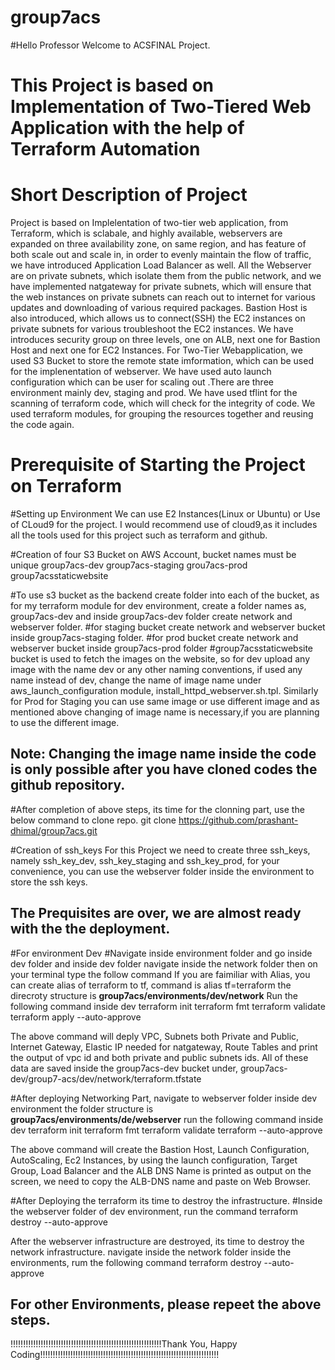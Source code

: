# group7acs
#Hello Professor Welcome to ACSFINAL Project. 
# This Project is based on Implementation of Two-Tiered Web Application with the help of Terraform Automation
# Short Description of Project
Project is based on Implelentation of two-tier web application, from Terraform, which is sclabale, and highly available, webservers are expanded on three availability zone, on same region, and has feature of both scale out and scale in, in order to evenly maintain the flow of traffic, we have introduced Application Load Balancer as well. All the Webserver are on private subnets, which isolate them from the public network, and we have implemented natgateway for private subnets, which will ensure that the web instances on private subnets can reach out to internet for various updates and downloading of various required packages. Bastion Host is also introduced, which allows us to connect(SSH) the EC2 instances on private subnets for various troubleshoot the EC2 instances. We have introduces security group on three levels, one on ALB, next one for Bastion Host and next one for EC2 Instances. For Two-Tier Webapplication, we used S3 Bucket to store the remote state imformation, which can be used for the implenentation of webserver. We have used auto launch configuration which can be user for scaling out .There are three environment mainly dev, staging and prod. We have used tflint for the scanning of terraform code, which will check for the integrity of code. We used terraform modules, for grouping the resources together and reusing the code again. 

# Prerequisite of Starting the Project on Terraform
#Setting up Environment
We can use E2 Instances(Linux or Ubuntu) or Use of CLoud9 for the project. I would recommend use of cloud9,as it includes all the tools used for this project such as terraform and github.

#Creation of four S3 Bucket on AWS Account, bucket names must be unique
group7acs-dev
group7acs-staging
grou7acs-prod
group7acsstaticwebsite

#To use s3 bucket as the backend create folder into each of the bucket, as for my terraform module for dev environment, create a folder names as,  group7acs-dev and inside group7acs-dev folder create network and webserver folder.
#for staging bucket create network and webserver bucket inside group7acs-staging folder.
#for prod bucket create network and webserver bucket inside group7acs-prod folder
#group7acsstaticwebsite bucket is used to fetch the images on the website, so for dev upload any image with the name dev or any other naming conventions, if used any name instead of dev, change the name of image name under aws_launch_configuration module, install_httpd_webserver.sh.tpl. Similarly for Prod for Staging you can use same image or use different image and as mentioned above changing of image name is necessary,if you are planning to use the different image. 
## Note: Changing the image name inside the code is only possible after you have cloned codes the github repository.

#After completion of above steps, its time for the clonning part, use the below command to clone repo.
git clone https://github.com/prashant-dhimal/group7acs.git

#Creation of ssh_keys
For this Project we need to create three ssh_keys, namely ssh_key_dev, ssh_key_staging and ssh_key_prod, for your convenience, you can use the webserver folder inside the environment to store the ssh keys.

## The Prequisites are over, we are almost ready with the the deployment.
#For environment Dev
#Navigate inside environment folder and go inside dev folder and inside dev folder navigate inside the network folder then on your terminal type the follow command
If you are faimiliar with Alias, you can create alias of terraform to tf, command is alias tf=terraform
the direcroty structure is **group7acs/environments/dev/network**
Run the following command inside dev
terraform init
terraform fmt
terraform validate
terraform apply --auto-approve

The above command will deply VPC, Subnets both Private and Public, Internet Gateway, Elastic IP needed for natgateway, Route Tables and print the output of vpc id and both private and public subnets ids. All of these data are saved inside the group7acs-dev bucket under, group7acs-dev/group7-acs/dev/network/terraform.tfstate

#After deploying Networking Part, navigate to webserver folder inside dev environment
the folder structure is **group7acs/environments/de/webserver**
run the following command inside dev
terraform init
terraform fmt
terraform validate
terraform --auto-approve

The above command will create the Bastion Host, Launch Configuration, AutoScaling, Ec2 Instances, by using the launch configuration, Target Group, Load Balancer and the ALB DNS Name is printed as output on the screen, we need to copy the ALB-DNS name and paste on Web Browser.

#After Deploying the terraform its time to destroy the infrastructure.
#Inside the webserver folder of dev environment, run the command
terraform destroy --auto-approve



After the webserver infrastructure are destroyed, its time to destroy the network infrastructure.
navigate inside the network folder inside the environments, rum the following command
terraform destroy --auto-approve  

## For other Environments, please repeet the above steps.

!!!!!!!!!!!!!!!!!!!!!!!!!!!!!!!!!!!!!!!!!!!!!!!!!!!!!!!!!!!!Thank You, Happy Coding!!!!!!!!!!!!!!!!!!!!!!!!!!!!!!!!!!!!!!!!!!!!!!!!!!!!!!!!!!!!!!!!!!!!!!!


